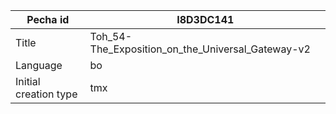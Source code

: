 |Pecha id | I8D3DC141
| --- | --- 
|Title | Toh_54-The_Exposition_on_the_Universal_Gateway-v2 
|Language | bo
|Initial creation type | tmx